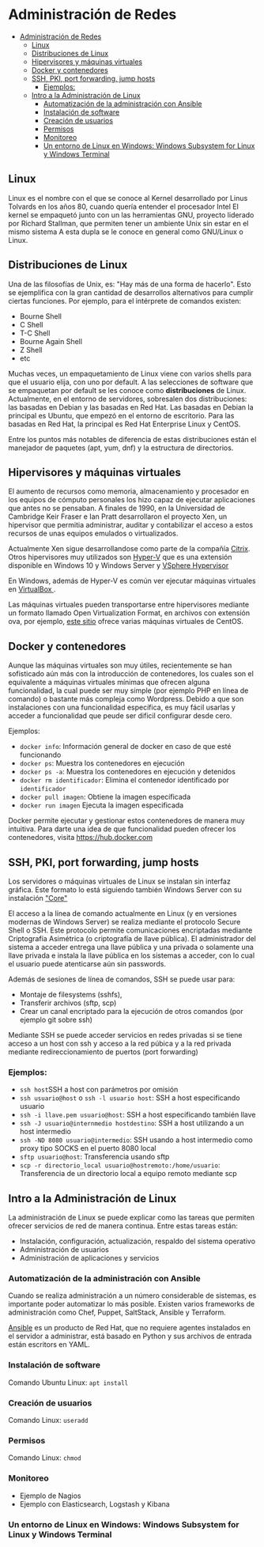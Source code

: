 # Administración de Redes
- [Administración de Redes](#administración-de-redes)
  - [Linux](#linux)
  - [Distribuciones de Linux](#distribuciones-de-linux)
  - [Hipervisores y máquinas virtuales](#hipervisores-y-máquinas-virtuales)
  - [Docker y contenedores](#docker-y-contenedores)
  - [SSH, PKI, port forwarding, jump hosts](#ssh-pki-port-forwarding-jump-hosts)
    - [Ejemplos:](#ejemplos)
  - [Intro a la Administración de Linux](#intro-a-la-administración-de-linux)
    - [Automatización de la administración con Ansible](#automatización-de-la-administración-con-ansible)
    - [Instalación de software](#instalación-de-software)
    - [Creación de usuarios](#creación-de-usuarios)
    - [Permisos](#permisos)
    - [Monitoreo](#monitoreo)
    - [Un entorno de Linux en Windows: Windows Subsystem for Linux y Windows Terminal](#un-entorno-de-linux-en-windows-windows-subsystem-for-linux-y-windows-terminal)
## Linux
Linux es el nombre con el que se conoce al Kernel desarrollado por Linus Tolvards
en los años 80, cuando quería entender el procesador Intel
El kernel se empaquetó junto con un las herramientas GNU, proyecto liderado
por Richard Stallman, que permiten tener un ambiente Unix sin estar en el mismo sistema
A esta dupla se le conoce en general como GNU/Linux o Linux.


## Distribuciones de Linux
Una de las filosofías de Unix, es: "Hay más de una forma de hacerlo". Esto se ejemplifica con la gran cantidad de desarrollos alternativos para cumplir ciertas funciones. Por ejemplo, para el intérprete de comandos existen:
* Bourne Shell
* C Shell
* T-C Shell
* Bourne Again Shell
* Z Shell
* etc

Muchas veces, un empaquetamiento de Linux viene con varios shells para que el usuario elija, con uno por default. 
A las selecciones de software que se empaquetan por default se les conoce como **distribuciones** de Linux. Actualmente, en el entorno de servidores, sobresalen dos distribuciones: las basadas en Debian y las basadas en Red Hat.
Las basadas en Debian la principal es Ubuntu, que empezó en el entorno de escritorio.
Para las basadas en Red Hat, la principal es Red Hat Enterprise Linux y CentOS.

Entre los puntos más notables de diferencia de estas distribuciones están el manejador de paquetes (apt, yum, dnf) y la estructura de directorios.

##  Hipervisores y máquinas virtuales
El aumento de recursos como memoria, almacenamiento y procesador en los equipos de cómputo personales los hizo capaz de ejecutar aplicaciones que antes no se pensaban. A finales de 1990, en la Universidad de Cambridge Keir Fraser e Ian Pratt desarrollaron el proyecto Xen, un hipervisor que permitia administrar, auditar y contabilizar el acceso a estos recursos de unas equipos emulados o virtualizados.

Actualmente Xen sigue desarrollandose como parte de la compañía [Citrix](https://www.citrix.com/community/citrix-developer/citrix-hypervisor-developer/). Otros hipervisores muy utilizados son [Hyper-V](https://docs.microsoft.com/en-us/virtualization/hyper-v-on-windows/about/) que es una extensión disponible en Windows 10 y Windows Server y [VSphere Hypervisor](https://my.vmware.com/en/web/vmware/evalcenter?p=free-esxi7)

En Windows, además de Hyper-V es común ver ejecutar máquinas virtuales en [VirtualBox ](https://www.virtualbox.org/).

Las máquinas virtuales pueden transportarse entre hipervisores mediante un formato llamado Open Virtualization Format, en archivos con extensión ova, por ejemplo, [este sitio](https://virtualboxes.org/images/centos/) ofrece varias máquinas virtuales de CentOS.

## Docker y contenedores
Aunque las máquinas virtuales son muy útiles, recientemente se han sofisticado aún más con la introducción de contenedores, los cuales son el equivalente a máquinas virtuales mínimas que ofrecen alguna funcionalidad, la cual puede ser muy simple (por ejemplo PHP en línea de comando) o bastante más compleja como Wordpress. Debido a que son instalaciones con una funcionalidad específica, es muy fácil usarlas y acceder a funcionalidad que peude ser dificil configurar desde cero.

Ejemplos:
* ```docker info```: Información general de docker en caso de que esté funcionando
* ```docker ps```: Muestra los contenedores en ejecución
* ```docker ps -a```: Muestra los contenedores en ejecución y detenidos
* ```docker rm identificador```: Elimina el contenedor identificado por ```identificador```
* ```docker pull imagen```: Obtiene la imagen específicada
* ```docker run imagen``` Ejecuta la imagen especificada 

Docker permite ejecutar y gestionar estos contenedores de manera muy intuitiva. Para darte una idea de que funcionalidad pueden ofrecer los contenedores, visita https://hub.docker.com

## SSH, PKI, port forwarding, jump hosts
Los servidores o máquinas virtuales de Linux se instalan sin interfaz gráfica. Este formato lo está siguiendo también Windows Server con su instalación ["Core"](https://docs.microsoft.com/en-us/windows-server/administration/server-core/what-is-server-core)

El acceso a la línea de comando actualmente en Linux (y en versiones modernas de Windows Server) se realiza mediante el protocolo Secure Shell o SSH. Este protocolo permite comunicaciones encriptadas mediante Criptografía Asimétrica (o criptografía de llave pública).
El administrador del sistema a acceder entrega una llave pública y una privada o solamente una llave privada e instala la llave pública en los sistemas a acceder, con lo cual el usuario puede atenticarse aún sin passwords.

Además de sesiones de línea de comandos, SSH se puede usar para:
* Montaje de filesystems (sshfs),
* Transferir archivos (sftp, scp)
* Crear un canal encriptado para la ejecución de otros comandos (por ejemplo git sobre ssh)

Mediante SSH se puede acceder servicios en redes privadas si se tiene acceso a un host con ssh y acceso a la red púbica y a la red privada mediante redireccionamiento de puertos (port forwarding)

### Ejemplos:
  * ```ssh host```SSH a host con parámetros por omisión
  * ```ssh usuario@host``` o ```ssh -l usuario host```: SSH a host especificando usuario
  * ```ssh -i llave.pem usuario@host```: SSH a host especificando también llave
  * ```ssh -J usuario@internmedio hostdestino```: SSH a host utilizando a un host intermedio
  * ```ssh -ND 8080 usuario@intermedio```: SSH usando a host intermedio como proxy tipo SOCKS en el puerto 8080 local
  * ```sftp usuario@host```: Transferencia usando sftp
  * ```scp -r directorio_local usuario@hostremoto:/home/usuario```: Transferencia de un directorio local a equipo remoto mediante scp

## Intro a la Administración de Linux
La administración de Linux se puede explicar como las tareas que permiten ofrecer servicios de red de manera continua. Entre estas tareas están:
* Instalación, configuración, actualización, respaldo del sistema operativo
* Administración de usuarios
* Administración de aplicaciones y servicios

### Automatización de la administración con Ansible
Cuando se realiza administración a un número considerable de sistemas, es importante poder automatizar lo más posible. Existen varios frameworks de administración como Chef, Puppet, SaltStack, Ansible y Terraform.

[Ansible](https://docs.ansible.com/ansible/latest/user_guide/index.html) es un producto de Red Hat, que no requiere agentes instalados en el servidor a administrar, está basado en Python y sus archivos de entrada están escritors en YAML.

### Instalación de software
Comando Ubuntu Linux: ```apt install```
### Creación de usuarios
Comando Linux: ```useradd```
### Permisos
Comando Linux: ```chmod``` 


### Monitoreo
* Ejemplo de Nagios
* Ejemplo con Elasticsearch, Logstash y Kibana

### Un entorno de Linux en Windows: Windows Subsystem for Linux y Windows Terminal
